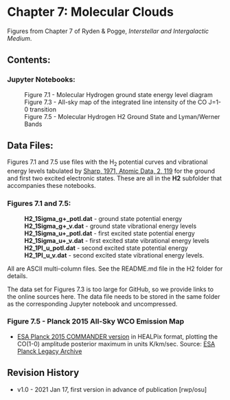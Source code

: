# Chapter 7: Molecular Clouds

Figures from Chapter 7 of Ryden & Pogge, *Interstellar and Intergalactic Medium*.

## Contents:

### Jupyter Notebooks:
<dl>
  <dd>Figure 7.1 - Molecular Hydrogen ground state energy level diagram
  <dd>Figure 7.3 - All-sky map of the integrated line intensity of the CO J=1-0 transition
  <dd>Figure 7.5 - Molecular Hydrogen H2 Ground State and Lyman/Werner Bands
</dl>

## Data Files:

Figures 7.1 and 7.5 use files with the H<sub>2</sub> potential curves and vibrational
energy levels tabulated by [Sharp, 1971, Atomic Data, 2, 119](https://ui.adsabs.harvard.edu/abs/1971AD......2..119S)
for the ground and first two excited electronic states.  These are all in the **H2** subfolder that accompanies these
notebooks.

### Figures 7.1 and 7.5:
<dl>
  <dd><b>H2_1Sigma_g+_potl.dat</b> - ground state potential energy
  <dd><b>H2_1Sigma_g+_v.dat</b> - ground state vibrational energy levels
  <dd><b>H2_1Sigma_u+_potl.dat</b> - first excited state potential energy
  <dd><b>H2_1Sigma_u+_v.dat</b> - first excited state vibrational energy levels
  <dd><b>H2_1PI_u_potl.dat</b> - second excited state potential energy
  <dd><b>H2_1PI_u_v.dat</b> - second excited state vibrational energy levels.
</dl>
All are ASCII multi-column files.  See the README.md file in the H2 folder for details.

The data set for Figures 7.3 is too large for GitHub, so we provide links to the online sources here.  The data file needs to be
stored in the same folder as the corresponding Jupyter notebook and uncompressed.

### Figure 7.5 - Planck 2015 All-Sky WCO Emission Map
* [ESA Planck 2015 COMMANDER version](https://wiki.cosmos.esa.int/planckpla2015/index.php/CMB_and_astrophysical_component_maps#CO_line_emission) 
in HEALPix format, plotting the CO(1-0) amplitude posterior maximum in units K/km/sec. Source: [ESA Planck Legacy Archive](https://wiki.cosmos.esa.int/planck-legacy-archive)

## Revision History

* v1.0 - 2021 Jan 17, first version in advance of publication [rwp/osu]
